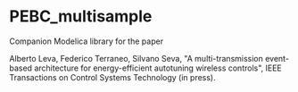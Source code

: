 # PEBC_multisample

Companion Modelica library for the paper

Alberto Leva, Federico Terraneo, Silvano Seva, "A multi-transmission event-based architecture for energy-efficient autotuning wireless controls", IEEE Transactions on Control Systems Technology (in press).

